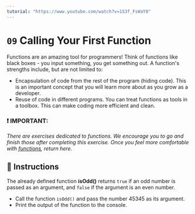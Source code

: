 ```yaml
---
tutorial: "https://www.youtube.com/watch?v=1S3f_FsWaY8"
---
```


# `09` Calling Your First Function

Functions are an amazing tool for programmers!  Think of functions like black boxes  - you input something, you get something out. A function's strengths include, but are not limited to:
* Encapsulation of code from the rest of the program (hiding code). This is an important concept that you will learn more about as you grow as a developer.
* Reuse of code in different programs.  You can treat functions as tools in a toolbox.  This can make coding more efficient and clean.

### :exclamation: IMPORTANT: 

*There are exercises dedicated to functions. We encourage you to go and finish those after completing this exercise. Once you feel more comfortable with [functions](https://github.com/4GeeksAcademy/javascript-functions-exercises-tutorial), return here.*

## :pencil: Instructions

The already defined function **isOdd()** returns `true` if an odd number is passed as an argument, and `false` if the argument is an even number.
* Call the function `isOdd()` and pass the number 45345 as its argument.
* Print the output of the function to the console.
